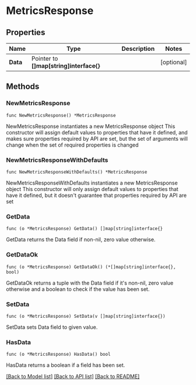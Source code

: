 # MetricsResponse

## Properties

Name | Type | Description | Notes
------------ | ------------- | ------------- | -------------
**Data** | Pointer to **[]map[string]interface{}** |  | [optional] 

## Methods

### NewMetricsResponse

`func NewMetricsResponse() *MetricsResponse`

NewMetricsResponse instantiates a new MetricsResponse object
This constructor will assign default values to properties that have it defined,
and makes sure properties required by API are set, but the set of arguments
will change when the set of required properties is changed

### NewMetricsResponseWithDefaults

`func NewMetricsResponseWithDefaults() *MetricsResponse`

NewMetricsResponseWithDefaults instantiates a new MetricsResponse object
This constructor will only assign default values to properties that have it defined,
but it doesn't guarantee that properties required by API are set

### GetData

`func (o *MetricsResponse) GetData() []map[string]interface{}`

GetData returns the Data field if non-nil, zero value otherwise.

### GetDataOk

`func (o *MetricsResponse) GetDataOk() (*[]map[string]interface{}, bool)`

GetDataOk returns a tuple with the Data field if it's non-nil, zero value otherwise
and a boolean to check if the value has been set.

### SetData

`func (o *MetricsResponse) SetData(v []map[string]interface{})`

SetData sets Data field to given value.

### HasData

`func (o *MetricsResponse) HasData() bool`

HasData returns a boolean if a field has been set.


[[Back to Model list]](../README.md#documentation-for-models) [[Back to API list]](../README.md#documentation-for-api-endpoints) [[Back to README]](../README.md)


